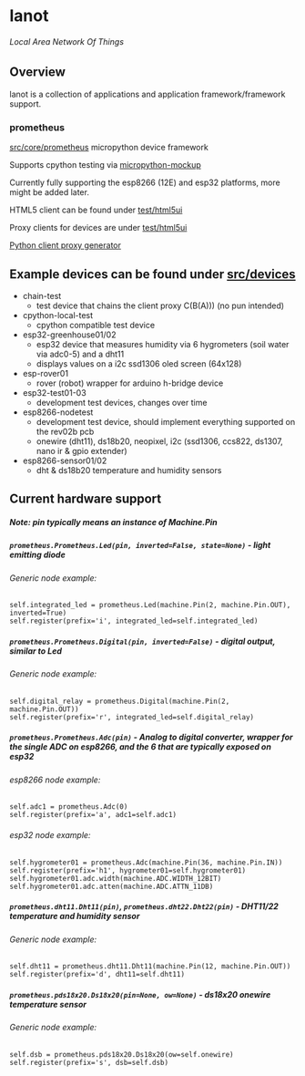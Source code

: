 # lanot

###### Local Area Network Of Things

## Overview

lanot is a collection of applications and application framework/framework support.

### prometheus

[src/core/prometheus](src/core/prometheus) micropython device framework

Supports cpython testing via [micropython-mockup](tools/micropython-mockup)

Currently fully supporting the esp8266 (12E) and esp32 platforms, more might be added later.

HTML5 client can be found under [test/html5ui](test/html5ui)

Proxy clients for devices are under [test/html5ui](test/html5ui)

[Python client proxy generator](test/html5ui)

## Example devices can be found under [src/devices](src/devices)

* chain-test
  * test device that chains the client proxy C(B(A))) (no pun intended)
* cpython-local-test
  * cpython compatible test device
* esp32-greenhouse01/02
  * esp32 device that measures humidity via 6 hygrometers (soil water via adc0-5) and a dht11
  * displays values on a i2c ssd1306 oled screen (64x128)
* esp-rover01
  * rover (robot) wrapper for arduino h-bridge device
* esp32-test01-03
  * development test devices, changes over time
* esp8266-nodetest
  * development test device, should implement everything supported on the rev02b pcb
  * onewire (dht11), ds18b20, neopixel, i2c (ssd1306, ccs822, ds1307, nano ir & gpio extender)
* esp8266-sensor01/02
  * dht & ds18b20 temperature and humidity sensors
 
## Current hardware support
  ##### Note: pin typically means an instance of Machine.Pin

##### `prometheus.Prometheus.Led(pin, inverted=False, state=None)` - light emitting diode

###### Generic node example:
    self.integrated_led = prometheus.Led(machine.Pin(2, machine.Pin.OUT), inverted=True)
    self.register(prefix='i', integrated_led=self.integrated_led)

##### `prometheus.Prometheus.Digital(pin, inverted=False)` - digital output, similar to Led

###### Generic node example:
    self.digital_relay = prometheus.Digital(machine.Pin(2, machine.Pin.OUT))
    self.register(prefix='r', integrated_led=self.digital_relay)

##### `prometheus.Prometheus.Adc(pin)` - Analog to digital converter, wrapper for the single ADC on esp8266, and the 6 that are typically exposed on esp32

###### esp8266 node example:
    self.adc1 = prometheus.Adc(0)
    self.register(prefix='a', adc1=self.adc1)

###### esp32 node example:
    self.hygrometer01 = prometheus.Adc(machine.Pin(36, machine.Pin.IN))
    self.register(prefix='h1', hygrometer01=self.hygrometer01)
    self.hygrometer01.adc.width(machine.ADC.WIDTH_12BIT)
    self.hygrometer01.adc.atten(machine.ADC.ATTN_11DB)

##### `prometheus.dht11.Dht11(pin)`, `prometheus.dht22.Dht22(pin)` - DHT11/22 temperature and humidity sensor

###### Generic node example:
    self.dht11 = prometheus.dht11.Dht11(machine.Pin(12, machine.Pin.OUT))
    self.register(prefix='d', dht11=self.dht11)

##### `prometheus.pds18x20.Ds18x20(pin=None, ow=None)` - ds18x20 onewire temperature sensor

###### Generic node example:
    self.dsb = prometheus.pds18x20.Ds18x20(ow=self.onewire)
    self.register(prefix='s', dsb=self.dsb)

